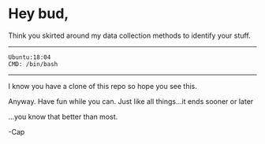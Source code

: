 # Hey bud,

Think you skirted around my data collection methods to identify your stuff.

---
```
Ubuntu:18:04
CMD: /bin/bash
```
---

I know you have a clone of this repo so hope you see this.

Anyway. Have fun while you can. Just like all things...it ends sooner or later

...you know that better than most.

-Cap

